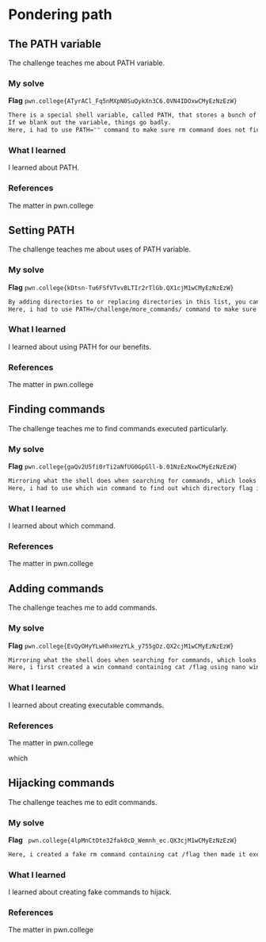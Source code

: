 # Pondering path
## The PATH variable
The challenge teaches me about PATH variable.
### My solve
**Flag** `pwn.college{ATyrACl_Fq5nMXpN0SuQykXn3C6.0VN4IDOxwCMyEzNzEzW}`
```bash
There is a special shell variable, called PATH, that stores a bunch of directory paths in which the shell will search for programs corresponding to commands.
If we blank out the variable, things go badly.
Here, i had to use PATH="" command to make sure rm command does not find the path to /flag and then i used /challenge/run get my flag.
```
### What I learned
I learned about PATH.
### References
The matter in pwn.college


## Setting PATH
The challenge teaches me about uses of PATH variable.
### My solve
**Flag** `pwn.college{kDtsn-Tu6FSfVTvv8LTIr2rTlGb.QX1cjM1wCMyEzNzEzW}`
```bash
By adding directories to or replacing directories in this list, you can expose these programs to be launched using their bare name.
Here, i had to use PATH=/challenge/more_commands/ command to make sure win is in PATH  then i used /challenge/run win get my flag.
```
### What I learned
I learned about using PATH for our benefits.
### References
The matter in pwn.college


## Finding commands
The challenge teaches me to find commands executed particularly.
### My solve
**Flag** `pwn.college{gaQv2U5fi0rTi2aNfUG0GpGll-b.01NzEzNxwCMyEzNzEzW}`
```bash
Mirroring what the shell does when searching for commands, which looks at each directory in $PATH in order and prints the first file it finds whose name matches the argument passed.
Here, i had to use which win command to find out which directory flag is in. Then i used cat /challenge/paths/28323/flag to get my flag.
```
### What I learned
I learned about which command.
### References
The matter in pwn.college


## Adding commands
The challenge teaches me to add commands.
### My solve
**Flag** `pwn.college{EvQyOHyYLwHhxHezYLk_y755gOz.QX2cjM1wCMyEzNzEzW}`
```bash
Mirroring what the shell does when searching for commands, which looks at each directory in $PATH in order and prints the first file it finds whose name matches the argument passed.
Here, i first created a win command containing cat /flag using nano win and then set PATH="/home/hacker:/run/dojo/bin" and made win executable using chmod a+x win and finally did /challenge/run to get the flag.

```
### What I learned
I learned about creating executable commands.
### References
The matter in pwn.college

which
## Hijacking commands
The challenge teaches me to edit commands.
### My solve
**Flag** ` pwn.college{4lpMnCtOte32fak0cD_Wemnh_ec.QX3cjM1wCMyEzNzEzW} ⁠`
```bash
Here, i created a fake rm command containing cat /flag then made it executible using chmod +x rm command and used PATH="/home/hacker:/run/dojo/bin” then used /challenge/run to get the flag.
```
### What I learned
I learned about creating fake commands to hijack.
### References
The matter in pwn.college


